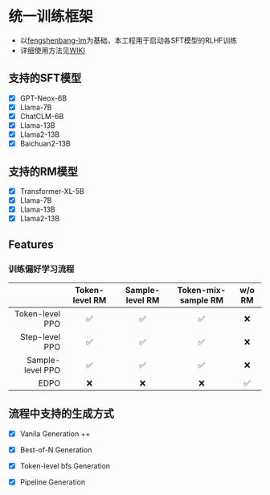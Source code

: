# 统一训练框架

* 以[fengshenbang-lm](http://git.team.idea.edu.cn/cognitive-computing/fengshenbang-lm)为基础，本工程用于启动各SFT模型的RLHF训练
* 详细使用方法见[WIKI](http://wiki.team.idea.edu.cn/pages/viewpage.action?pageId=31457577)

## 支持的SFT模型
- [x] GPT-Neox-6B
- [x] Llama-7B
- [x] ChatCLM-6B
- [x] Llama-13B
- [x] Llama2-13B
- [x] Baichuan2-13B

## 支持的RM模型
- [x] Transformer-XL-5B
- [x] Llama-7B
- [x] Llama-13B
- [x] Llama2-13B

## Features
### 训练偏好学习流程
||Token-level RM|Sample-level RM|Token-mix-sample RM| w/o RM|
|---:|:---:|:---:|:---:|:---:|
|Token-level PPO|✅|✅|✅|❌|
|Step-level PPO|✅|✅|✅|❌|
|Sample-level PPO|✅|✅|✅|❌|
|EDPO|❌|❌|❌|✅|

## 流程中支持的生成方式
- [x] Vanila Generation ++
- [x] Best-of-N Generation
- [x] Token-level bfs Generation
- [x] Pipeline Generation



